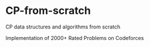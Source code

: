 # CP-from-scratch
CP data structures and algorithms from scratch

Implementation of 2000+ Rated Problems on Codeforces
